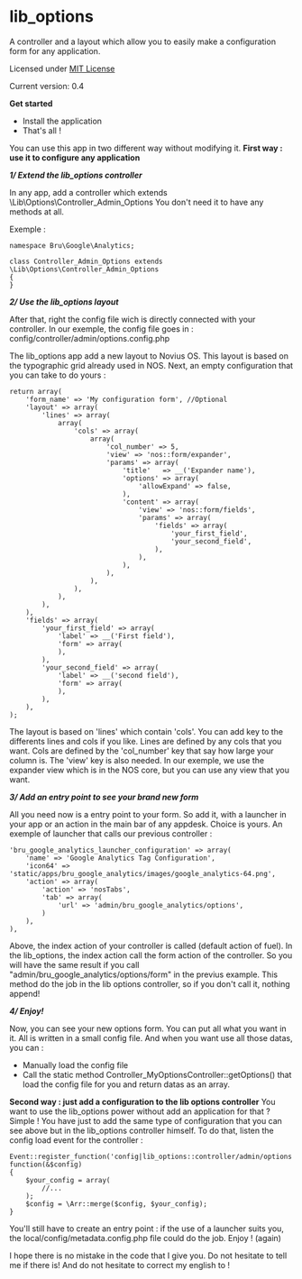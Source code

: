 lib_options
===========

A controller and a layout which allow you to easily make a configuration form for any application.

Licensed under [MIT License](http://opensource.org/licenses/MIT)

Current version: 0.4

**Get started**

* Install the application
* That's all !

You can use this app in two different way without modifying it.
**First way : use it to configure any application**

***1/ Extend the lib_options controller***

In any app, add a controller which extends \Lib\Options\Controller_Admin_Options
You don't need it to have any methods at all.

Exemple : 

    namespace Bru\Google\Analytics;
    
    class Controller_Admin_Options extends \Lib\Options\Controller_Admin_Options
    {
    }


***2/ Use the lib_options layout***

After that, right the config file wich is directly connected with your controller. In our exemple, the config file goes in :
config/controller/admin/options.config.php

The lib_options app add a new layout to Novius OS.
This layout is based on the typographic grid already used in NOS.
Next, an empty configuration that you can take to do yours :

    return array(
        'form_name' => 'My configuration form', //Optional
        'layout' => array(
            'lines' => array(
                array(
                    'cols' => array(
                        array(
                            'col_number' => 5,
                            'view' => 'nos::form/expander',
                            'params' => array(
                                'title'   => __('Expander name'),
                                'options' => array(
                                    'allowExpand' => false,
                                ),
                                'content' => array(
                                    'view' => 'nos::form/fields',
                                    'params' => array(
                                        'fields' => array(
                                            'your_first_field',
                                            'your_second_field',
                                        ),
                                    ),
                                ),
                            ),
                        ),
                    ),
                ),
            ),
        ),
        'fields' => array(
            'your_first_field' => array(
                'label' => __('First field'),
                'form' => array(
                ),
            ),
            'your_second_field' => array(
                'label' => __('second field'),
                'form' => array(
                ),
            ),
        ),
    );

The layout is based on 'lines' which contain 'cols'. You can add key to the differents lines and cols if you like.
Lines are defined by any cols that you want.
Cols are defined by the 'col_number' key that say how large your column is. The 'view' key is also needed. 
In our exemple, we use the expander view which is in the NOS core, but you can use any view that you want.

***3/ Add an entry point to see your brand new form***

All you need now is a entry point to your form. So add it, with a launcher in your app or an action in the main bar of any appdesk.
Choice is yours.
An exemple of launcher that calls our previous controller :

    'bru_google_analytics_launcher_configuration' => array(
        'name' => 'Google Analytics Tag Configuration',
        'icon64' => 'static/apps/bru_google_analytics/images/google_analytics-64.png',
        'action' => array(
            'action' => 'nosTabs',
            'tab' => array(
                'url' => 'admin/bru_google_analytics/options',
            )
        ),
    ),

Above, the index action of your controller is called (default action of fuel). In the lib_options, the index action call the form action of the controller.
So you will have the same result if you call "admin/bru_google_analytics/options/form" in the previus example.
This method do the job in the lib options controller, so if you don't call it, nothing append!


***4/ Enjoy!***

Now, you can see your new options form. You can put all what you want in it. All is written in a small config file.
And when you want use all those datas, you can :
* Manually load the config file
* Call the static method Controller_MyOptionsController::getOptions() that load the config file for you and return datas as an array.

**Second way : just add a configuration to the lib options controller**
You want to use the lib_options power without add an application for that ? Simple !
You have just to add the same type of configuration that you can see above but in the lib_options controller himself.
To do that, listen the config load event for the controller :
    
    Event::register_function('config|lib_options::controller/admin/options', function(&$config)
    {
        $your_config = array(
    	    //...
        );
        $config = \Arr::merge($config, $your_config);
    }

You'll still have to create an entry point : if the use of a launcher suits you, the local/config/metadata.config.php file could do the job.
Enjoy ! (again)

I hope there is no mistake in the code that I give you.
Do not hesitate to tell me if there is! And do not hesitate to correct my english to !
